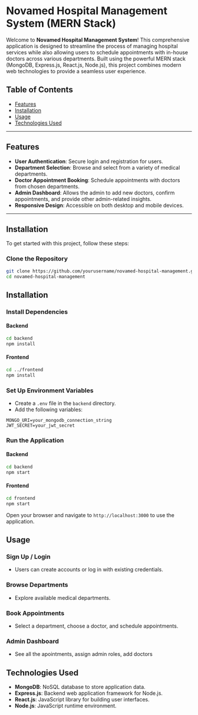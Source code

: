 # Novamed Hospital Management System (MERN Stack)

Welcome to **Novamed Hospital Management System**! This comprehensive application is designed to streamline the process of managing hospital services while also allowing users to schedule appointments with in-house doctors across various departments. Built using the powerful MERN stack (MongoDB, Express.js, React.js, Node.js), this project combines modern web technologies to provide a seamless user experience.

## Table of Contents

- [Features](#features)
- [Installation](#installation)
- [Usage](#usage)
- [Technologies Used](#technologies-used)

---

## Features

- **User Authentication**: Secure login and registration for users.
- **Department Selection**: Browse and select from a variety of medical departments.
- **Doctor Appointment Booking**: Schedule appointments with doctors from chosen departments.
- **Admin Dashboard**: Allows the admin to add new doctors, confirm appointments, and provide other admin-related insights.
- **Responsive Design**: Accessible on both desktop and mobile devices.

---

## Installation

To get started with this project, follow these steps:

### Clone the Repository

```bash
git clone https://github.com/yourusername/novamed-hospital-management.git
cd novamed-hospital-management
```


## Installation

### Install Dependencies

#### Backend

```bash
cd backend
npm install
```

#### Frontend

```bash
cd ../frontend
npm install
```

### Set Up Environment Variables

- Create a `.env` file in the `backend` directory.
- Add the following variables:

```plaintext
MONGO_URI=your_mongodb_connection_string
JWT_SECRET=your_jwt_secret
```

### Run the Application

#### Backend

```bash
cd backend
npm start
```

#### Frontend

```bash
cd frontend
npm start
```

Open your browser and navigate to `http://localhost:3000` to use the application.

## Usage

### Sign Up / Login

- Users can create accounts or log in with existing credentials.

### Browse Departments

- Explore available medical departments.

### Book Appointments

- Select a department, choose a doctor, and schedule appointments.

### Admin Dashboard

- See all the apointments, assign admin roles, add doctors
  

## Technologies Used

- **MongoDB**: NoSQL database to store application data.
- **Express.js**: Backend web application framework for Node.js.
- **React.js**: JavaScript library for building user interfaces.
- **Node.js**: JavaScript runtime environment.

```
